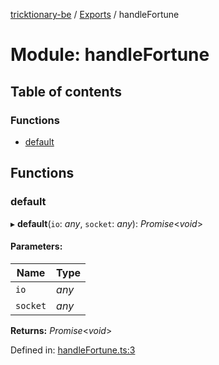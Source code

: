 [tricktionary-be](../README.md) / [Exports](../modules.md) / handleFortune

# Module: handleFortune

## Table of contents

### Functions

- [default](handlefortune.md#default)

## Functions

### default

▸ **default**(`io`: *any*, `socket`: *any*): *Promise*<*void*\>

#### Parameters:

Name | Type |
------ | ------ |
`io` | *any* |
`socket` | *any* |

**Returns:** *Promise*<*void*\>

Defined in: [handleFortune.ts:3](https://github.com/story-squad/tricktionary-be/blob/7cc47ef/src/sockets/handleFortune.ts#L3)
